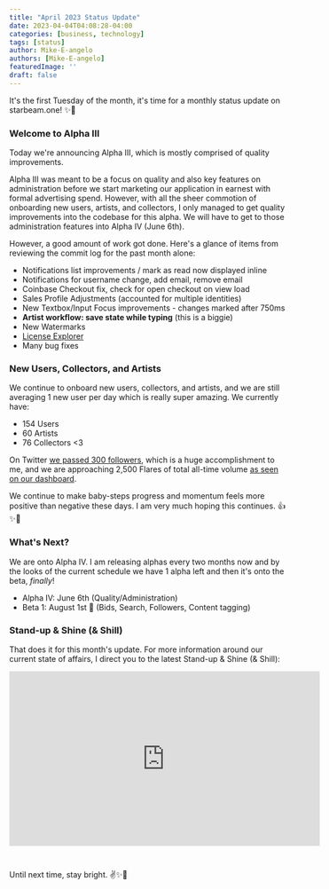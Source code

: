 ```yaml
---
title: "April 2023 Status Update"
date: 2023-04-04T04:08:28-04:00
categories: [business, technology]
tags: [status]
author: Mike-E-angelo
authors: [Mike-E-angelo]
featuredImage: ''
draft: false
---
```


It's the first Tuesday of the month, it's time for a monthly status update on starbeam.one! ✨🚀

### Welcome to Alpha III

Today we're announcing Alpha III, which is mostly comprised of quality improvements.

Alpha III was meant to be a focus on quality and also key features on administration before we start marketing our application in earnest with formal advertising spend.  However, with all the sheer commotion of onboarding new users, artists, and collectors, I only managed to get quality improvements into the codebase for this alpha.  We will have to get to those administration features into Alpha IV (June 6th).

However, a good amount of work got done.  Here's a glance of items from reviewing the commit log for the past month alone:

- Notifications list improvements / mark as read now displayed inline
- Notifications for username change, add email, remove email
- Coinbase Checkout fix, check for open checkout on view load
- Sales Profile Adjustments (accounted for multiple identities)
- New Textbox/Input Focus improvements - changes marked after 750ms
- **Artist workflow: save state while typing** (this is a biggie)
- New Watermarks
- [License Explorer](https://alpha.starbeam.one/market/licenses)
- Many bug fixes

### New Users, Collectors, and Artists

We continue to onboard new users, collectors, and artists, and we are still averaging 1 new user per day which is really super amazing.  We currently have:

- 154 Users
- 60 Artists
- 76 Collectors <3

On Twitter [we passed 300 followers](https://twitter.com/StarbeamOne), which is a huge accomplishment to me, and we are approaching 2,500 Flares of total all-time volume [as seen on our dashboard](https://alpha.starbeam.one/dashboard).

We continue to make baby-steps progress and momentum feels more positive than negative these days.  I am very much hoping this continues. 👍✨🤞

### What's Next?

We are onto Alpha IV.  I am releasing alphas every two months now and by the looks of the current schedule we have 1 alpha left and then it's onto the beta, *finally*!

- Alpha IV: June 6th (Quality/Administration)
- Beta 1: August 1st 🤞 (Bids, Search, Followers, Content tagging)

### Stand-up & Shine (& Shill)

That does it for this month's update.  For more information around our current state of affairs, I direct you to the latest Stand-up & Shine (& Shill):

<iframe width="560" height="315" src="https://www.youtube.com/embed/QONCncqXgLE" title="YouTube video player" frameborder="0" allow="accelerometer; autoplay; clipboard-write; encrypted-media; gyroscope; picture-in-picture" allowfullscreen style="margin-bottom: 2em"></iframe>

Until next time, stay bright. ✌✨🚀
